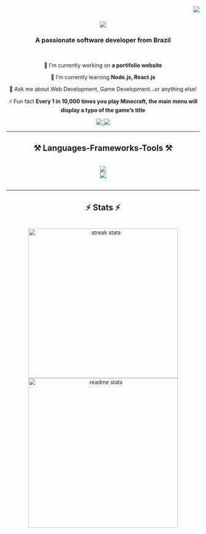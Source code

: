 <img align="right" src="https://visitor-badge.laobi.icu/badge?page_id=helloRenan.helloRenan" />

<h1 align="center">
    <img src="https://readme-typing-svg.herokuapp.com/?font=Righteous&size=35&center=true&vCenter=true&width=500&height=70&duration=4000&lines=Hello+World!+👋;+My+name+is+Renan+Palma!;" />
</h1>

<h3 align="center">A passionate software developer from Brazil </h3>

<br/>

<div align="center">
 
 🔭 I’m currently working on **a portifolio website**
 
 🌱 I’m currently learning **Node.js, React.js**

💬 Ask me about Web Development, Game Development...or anything else!

⚡ Fun fact **Every 1 in 10,000 times you play Minecraft, the main menu will display a typo of the game’s title**

 </div>
 
<div align="center"> 
  <a href="mailto:hellorenan44@gmail.com">
    <img src="https://img.shields.io/badge/Gmail-333333?style=for-the-badge&logo=gmail&logoColor=red" />
  </a>
  <a href="https://linkedin.com/in/renan-crepaldi-palma" target="_blank">
    <img src="https://img.shields.io/badge/LinkedIn-0077B5?style=for-the-badge&logo=linkedin&logoColor=white" target="_blank" />
  </a>
  <!-- <a href="https://helloRenan.github.io" target="_blank">
     <img src="https://img.shields.io/badge/Portfolio-FF5722?style=for-the-badge&logo=todoist&logoColor=white" target="_blank" />
  </a>-->
</div>

 <hr/>
 
<h2 align="center">⚒️ Languages-Frameworks-Tools ⚒️</h2>
<br/>
<div align="center">
    <img src="https://skillicons.dev/icons?i=python,javascript,jquery,nodejs,java" /><br>
    <img src="https://skillicons.dev/icons?i=bootstrap,html,css,vscode,github,git" /><br>
</div>

<br/>

<hr/>

<h2 align="center">⚡ Stats ⚡</h2>
<br>
<div align=center>
  <img width=390 src="https://github-readme-streak-stats-sales07.vercel.app/?user=helloRenan&count_private=true&theme=react&border_radius=10" alt="streak stats"/>
  <img width=390 src="https://github-readme-stats-sales07.vercel.app/api?username=helloRenan&count_private=true&show_icons=true&theme=react&rank_icon=github&border_radius=10" alt="readme stats" />
  <br/>
</div>

<br/><br/>
